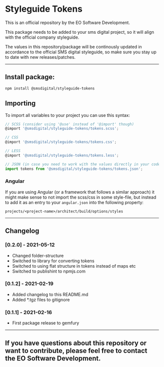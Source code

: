 # Styleguide Tokens

This is an official repository by the EO Software Development.

This package needs to be added to your sms digital project, so it will align with the official company styleguide.

The values in this repository/package will be continously updated in accordance to the official SMS digital styleguide, so make sure you stay up to date with new releases/patches.

---
## Install package:
```
npm install @smsdigital/styleguide-tokens
```

## Importing
To import all variables to your project you can use this syntax:
```js
// SCSS (consider using '@use' instead of '@import' though)
@import '@smsdigital/styleguide-tokens/tokens.scss';

// CSS
@import '@smsdigital/styleguide-tokens/tokens.css';

// LESS
@import '@smsdigital/styleguide-tokens/tokens.less';

// JSON (in case you need to work with the values directly in your code)
import tokens from '@smsdigital/styleguide-tokens/tokens.json';
```
### Angular
If you are using Angular (or a framework that follows a similar approach) it might make sense to not import the scss/css in some style-file, but instead to add it as an entry to your `angular.json` into the following property:

`projects/<project-name>/architect/build/options/styles`

----
## Changelog
### [0.2.0] - 2021-05-12
- Changed folder-structure
- Switched to library for converting tokens
- Switched to using flat structure in tokens instead of maps etc
- Switched to publishint to npmjs.com
### [0.1.2] - 2021-02-19
- Added changelog to this README.md
- Added *.tgz files to gitignore
### [0.1.1] - 2021-02-16
- First package release to gemfury
----

## If you have questions about this repository or want to contribute, please feel free to contact the EO Software Development.
